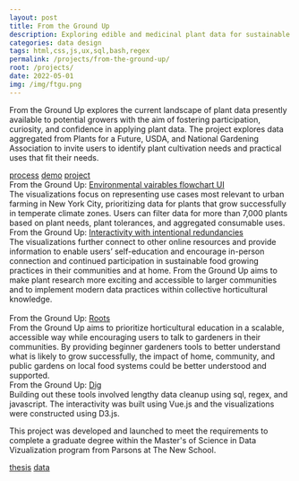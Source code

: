 ```yaml
---
layout: post
title: From the Ground Up
description: Exploring edible and medicinal plant data for sustainable systems
categories: data design
tags: html,css,js,ux,sql,bash,regex
permalink: /projects/from-the-ground-up/
root: /projects/
date: 2022-05-01
img: /img/ftgu.png
---
```


From the Ground Up explores the current landscape of plant data presently available to potential growers with the aim of fostering participation, curiosity, and confidence in applying plant data. The project explores data aggregated from Plants for a Future, USDA, and National Gardening Association to invite users to identify plant cultivation needs and practical uses that fit their needs. 

<div class="materials center">
	<a href="https://github.com/papermashea/major-studio-2" target="_blank" class="post-resource" id="sources">process</a>
	<a href="parsons.nyc" target="_blank" class="post-resource" id="demo">demo</a>
	<a href="https://usefulplants.tech/" target="_blank" class="post-resource" id="sources">project</a>
</div>
<div class="img_full">
	<img class="col three" src="{{ site.baseurl }}/img/ftgu/PlantFlow.png" alt="" title="interactivity in searching plant data"/>
</div>
<div class="col three caption">
	From the Ground Up: <a href="www.usefulplants.tech" target="_blank">Environmental vairables flowchart UI</a>
</div>
The visualizations focus on representing use cases most relevant to urban farming in New York City, prioritizing data for plants that grow successfully in temperate climate zones. Users can filter data for more than 7,000 plants based on plant needs, plant tolerances, and aggregated consumable uses. 

<div class="img_full">
	<img class="col three" src="{{ site.baseurl }}/img/ftgu/02.plantfilter.gif" alt="" title="interactivity in searching plant data"/>
</div>
<div class="col three caption">
	From the Ground Up: <a href="www.usefulplants.tech" target="_blank">Interactivity with intentional redundancies</a>
</div>
The visualizations further connect to other online resources and provide information to enable users’ self-education and encourage in-person connection and continued participation in sustainable food growing practices in their communities and at home. From the Ground Up aims to make plant research more exciting and accessible to larger communities and to implement modern data practices within collective horticultural knowledge.

<div class="img_row">
	<img class="col half" src="{{ site.baseurl }}/img/ftgu/PlantPack.png" alt="" title="plant properties packed circles visualization"/>
	<img class="col half" src="{{ site.baseurl }}/img/ftgu/03.plantpack.gif" alt="" title="plant pack interactive cards"/>
</div>
<div class="col three caption">
	From the Ground Up: <a href="www.usefulplants.tech" target="_blank">Roots</a>
</div>
From the Ground Up aims to prioritize horticultural education in a scalable, accessible way while encouraging users to talk to gardeners in their communities. By providing beginner gardeners tools to better understand what is likely to grow successfully, the impact of home, community, and public gardens on local food systems could be better understood and supported.

<div class="img_full">
	<img class="col three" src="{{ site.baseurl }}/img/ftgu/04.search.gif" alt="" title="interactivity in searching plant data"/>
</div>
<div class="col three caption">
	From the Ground Up: <a href="www.usefulplants.tech" target="_blank">Dig</a>
</div>
Building out these tools involved lengthy data cleanup using sql, regex, and javascript. The interactivity was built using Vue.js and the visualizations were constructed using D3.js.

This project was developed and launched to meet the requirements to complete a graduate degree within the Master's of Science in Data Vizualization program from Parsons at The New School. 
<div class="materials center">
	<a href="{{ site.baseurl }}/img/ftgu/Molloy_Thesis_FromTheGroundUp_MS2022.pdf" target="_blank" class="post-resource" id="demo">thesis</a>
	<a href="https://github.com/papermashea/thesis/tree/main/research" target="_blank" class="post-resource" id="sources">data</a>
</div>